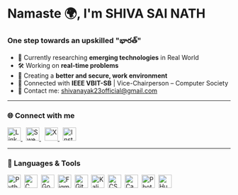# Namaste 🌍, I'm SHIVA SAI NATH

### One step towards an upskilled "**భారత్**"

- 🔭 Currently researching **emerging technologies** in Real World  
- 🛠️ Working on **real-time problems**  
- 🌱 Creating a **better and secure, work environment**  
- 🤝 Connected with **IEEE VBIT-SB** | Vice-Chairperson – Computer Society  
- 📩 Contact me: [shivanayak23official@gmail.com](mailto:shivanayak23official@gmail.com)

---

### 🌐 Connect with me

<p align="left">
  <a href="https://www.linkedin.com/in/shivanayakofficial" target="_blank">
    <img src="https://cdn.jsdelivr.net/gh/devicons/devicon/icons/linkedin/linkedin-original.svg" alt="LinkedIn" width="30" />
  </a>&nbsp;
  <a href="https://code.swecha.org/ShivaNayakkk" target="_blank">
    <img src="https://cdn-icons-png.flaticon.com/512/5968/5968853.png" alt="Swecha / GitLab" width="30" />
  </a>&nbsp;
  <a href="https://x.com/MrShivaNayak" target="_blank">
    <img src="https://cdn-icons-png.flaticon.com/512/5969/5969059.png" alt="X" width="30" />
  </a>&nbsp;
  <a href="https://www.instagram.com/shiva_nayakkk" target="_blank">
    <img src="https://cdn-icons-png.flaticon.com/512/2111/2111463.png" alt="Instagram" width="30" />
  </a>
</p>

---

### 🧰 Languages & Tools

<p align="left">
  <img src="https://cdn.jsdelivr.net/gh/devicons/devicon/icons/python/python-original.svg" alt="Python" width="30" />&nbsp;
  <img src="https://cdn.jsdelivr.net/gh/devicons/devicon/icons/c/c-original.svg" alt="C" width="30" />&nbsp;
  <img src="https://www.vectorlogo.zone/logos/google_colab/google_colab-icon.svg" alt="Google Colab" width="30" />&nbsp;
  <img src="https://cdn.jsdelivr.net/gh/devicons/devicon/icons/figma/figma-original.svg" alt="Figma" width="30" />&nbsp;
  <img src="https://cdn.jsdelivr.net/gh/devicons/devicon/icons/git/git-original.svg" alt="Git" width="30" />&nbsp;
  <img src="https://upload.wikimedia.org/wikipedia/commons/2/2d/Kali_Linux_logo.png" alt="Kali Linux" width="30" />&nbsp;
  <img src="https://cdn.jsdelivr.net/gh/devicons/devicon/icons/css3/css3-original.svg" alt="CSS3" width="30" />&nbsp;
  <img src="https://upload.wikimedia.org/wikipedia/commons/0/08/Canva_icon_2021.svg" alt="Canva" width="30" />&nbsp;
  <img src="https://cdn-icons-png.flaticon.com/512/888/888897.png" alt="Photoshop" width="30" />&nbsp;
  <img src="https://huggingface.co/datasets/huggingface/brand-assets/resolve/main/hf-logo.svg" alt="Hugging Face" width="30" />
</p>
